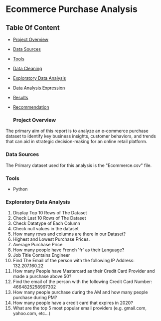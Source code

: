 # Ecommerce Purchase Analysis

## Table Of Content

- [Project Overview](#project-overview)
- [Data Sources](#data-sources)
- [Tools](#tools)
- [Data Cleaning](#data-cleaning)
- [Exploratory Data Analysis](#exploratory-data-analysis)
- [Data Analysis Expression](#data-analysis-expression)
- [Results](#results)
- [Recommendation](#recommendation)


  ### Project Overview
The primary aim of this report is to analyze an e-commerce purchase dataset to identify key business insights, customer behaviors, and trends that can aid in strategic decision-making for an online retail platform.


### Data Sources
The Primary dataset used for this analysis is the "Ecommerce.csv" file.

### Tools
- Python

### Exploratory Data Analysis
1. Display Top 10 Rows of The Dataset
2. Check Last 10 Rows of The Dataset
3. Check Datatype of Each Column
4. Check null values in the dataset
5. How many rows and columns are there in our Dataset?
6. Highest and Lowest Purchase Prices.
7. Average Purchase Price
8. How many people have French 'fr' as their Language?
9. Job Title Contains Engineer
10. Find The Email of the person with the following IP Address: 132.207.160.22
11. How many People have Mastercard as their Credit Card Provider and made a purchase above 50?
12. Find the email of the person with the following Credit Card Number: 4664825258997302
13. How many people purchase during the AM and how many people purchase during PM?
14. How many people have a credit card that expires in 2020?
15. What are the top 5 most popular email providers (e.g. gmail.com, yahoo.com, etc...)

